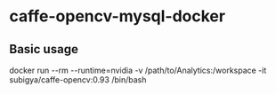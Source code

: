 # caffe-opencv-mysql-docker

## Basic usage
docker run --rm --runtime=nvidia -v /path/to/Analytics:/workspace -it subigya/caffe-opencv:0.93 /bin/bash
